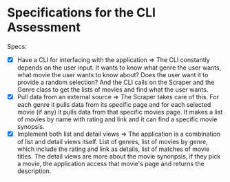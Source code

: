 # Specifications for the CLI Assessment

Specs:
- [x] Have a CLI for interfacing with the application
  => The CLI constantly depends on the user input. It wants to know what genre the user wants, what movie the user wants to know about? Does the user want it to provide a random selection? And the CLI calls on the Scraper and the Genre class to get the lists of movies and find what the user wants.
- [x] Pull data from an external source
  => The Scraper takes care of this. For each genre it pulls data from its specific page and for each selected movie (if any) it pulls data from that specific movies page. It makes a list of movies by name with rating and link and it can find a specific movie synopsis.  
- [x] Implement both list and detail views
  => The application is a combination of list and detail views itself. List of genres, list of movies by genre, which include the rating and link as details, list of matches of movie titles. The detail views are more about the movie synonpsis, if they pick a movie, the application access that movie's page and returns the description.
